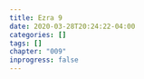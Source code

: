 ```yaml
---
title: Ezra 9
date: 2020-03-28T20:24:22-04:00
categories: []
tags: []
chapter: "009"
inprogress: false
---
```


